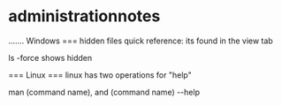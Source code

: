 # administrationnotes

....... Windows === 
hidden files quick reference: its found in the view tab

ls -force shows hidden


=== Linux === 
linux has two operations for "help"

man (command name), and (command name) --help
